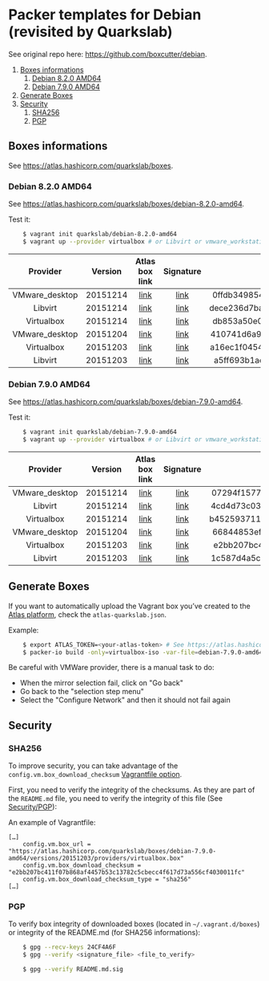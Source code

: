 # Packer templates for Debian (revisited by Quarkslab)

See original repo here: https://github.com/boxcutter/debian.


1. [Boxes informations](#boxes-informations)
    1. [Debian 8.2.0 AMD64](debian-8.2.0-amd64)
    2. [Debian 7.9.0 AMD64](debian-7.9.0-amd64)
2. [Generate Boxes](#generate-boxes)
3. [Security](#security)
    1. [SHA256](#sha256)
    2. [PGP](#pgp)


## Boxes informations

See https://atlas.hashicorp.com/quarkslab/boxes.


### Debian 8.2.0 AMD64

See https://atlas.hashicorp.com/quarkslab/boxes/debian-8.2.0-amd64.

Test it:
```bash
    $ vagrant init quarkslab/debian-8.2.0-amd64
    $ vagrant up --provider virtualbox # or Libvirt or vmware_workstation
```

| Provider       | Version  | Atlas box link        | Signature                 | SHA256                                                           |
| :------:       | :-----:  | :------------:        | :-------:                 | :----:                                                           |
| VMware_desktop | 20151214 | [link][8.2.0-amd64_6] | [link][8.2.0-amd64_6.sig] | 0ffdb3498547ec1cb1406fe4d5cf79c68b98c077f764b94087a10dd162ef3d8b |
| Libvirt        | 20151214 | [link][8.2.0-amd64_5] | [link][8.2.0-amd64_5.sig] | dece236d7ba8d3508d662ea38bd4ddf7832a9b41763550452db0c05fe66ef185 |
| Virtualbox     | 20151214 | [link][8.2.0-amd64_4] | [link][8.2.0-amd64_4.sig] | db853a50e0f698a8ba050c4a8d1d5344bc2f7c4c4e04f4341e625cea14fe9ef1 |
| VMware_desktop | 20151204 | [link][8.2.0-amd64_3] | [link][8.2.0-amd64_3.sig] | 410741d6a9a267b8e68a7b5f99e80bc07d427400640dbf47f8aa7efb72b1c3a6 |
| Virtualbox     | 20151203 | [link][8.2.0-amd64_2] | [link][8.2.0-amd64_2.sig] | a16ec1f0454d60a1fd708a6b88498062a4dad223db30aa5df79a6e16e537a081 |
| Libvirt        | 20151203 | [link][8.2.0-amd64_1] | [link][8.2.0-amd64_1.sig] | a5ff693b1ae44a0837e4b171af51947c484fab889ab918e8b7a2f52f3a5a6daa |

[8.2.0-amd64_6]: https://atlas.hashicorp.com/quarkslab/boxes/debian-8.2.0-amd64/versions/20151214/providers/vmware_desktop.box
[8.2.0-amd64_6.sig]: signatures/vmware/debian-8.2.0-amd64-nocm-20151214.box.sig
[8.2.0-amd64_5]: https://atlas.hashicorp.com/quarkslab/boxes/debian-8.2.0-amd64/versions/20151214/providers/libvirt.box
[8.2.0-amd64_5.sig]: signatures/libvirt/debian-8.2.0-amd64-nocm-20151214.box.sig
[8.2.0-amd64_4]: https://atlas.hashicorp.com/quarkslab/boxes/debian-8.2.0-amd64/versions/20151214/providers/virtualbox.box
[8.2.0-amd64_4.sig]: signatures/virtualbox/debian-8.2.0-amd64-nocm-20151214.box.sig
[8.2.0-amd64_3]: https://atlas.hashicorp.com/quarkslab/boxes/debian-8.2.0-amd64/versions/20151204/providers/vmware_desktop.box
[8.2.0-amd64_3.sig]: signatures/vmware/debian-8.2.0-amd64-nocm-20151204.box.sig
[8.2.0-amd64_2]: https://atlas.hashicorp.com/quarkslab/boxes/debian-8.2.0-amd64/versions/20151203/providers/virtualbox.box
[8.2.0-amd64_2.sig]: signatures/virtualbox/debian-8.2.0-amd64-nocm-20151203.box.sig
[8.2.0-amd64_1]: https://atlas.hashicorp.com/quarkslab/boxes/debian-8.2.0-amd64/versions/20151203/providers/libvirt.box
[8.2.0-amd64_1.sig]: signatures/libvirt/debian-8.2.0-amd64-nocm-20151203.box.sig


### Debian 7.9.0 AMD64

See https://atlas.hashicorp.com/quarkslab/boxes/debian-7.9.0-amd64.

Test it:
```bash
    $ vagrant init quarkslab/debian-7.9.0-amd64
    $ vagrant up --provider virtualbox # or Libvirt or vmware_workstation
```

| Provider       | Version  | Atlas box link        | Signature                 | SHA256                                                           |
| :------:       | :-----:  | :------------:        | :-------:                 | :----:                                                           |
| VMware_desktop | 20151214 | [link][7.9.0-amd64_6] | [link][7.9.0-amd64_6.sig] | 07294f1577e7bf916d17ee0856e6b0c14549d0335fcb9c654bb6b7569fe371a0 |
| Libvirt        | 20151214 | [link][7.9.0-amd64_5] | [link][7.9.0-amd64_5.sig] | 4cd4d73c031f48229a07e02f196d87163015c547d069a80623861a510e3ecfcc |
| Virtualbox     | 20151214 | [link][7.9.0-amd64_4] | [link][7.9.0-amd64_4.sig] | b4525937119867d8cd17b37b08a07b3fae52d1469af5983bba11d3d5513e813d |
| VMware_desktop | 20151204 | [link][7.9.0-amd64_3] | [link][7.9.0-amd64_3.sig] | 66844853efccbf1c2c1359d432d765d416a3734b19650dfec7f69ecbd402b49a |
| Virtualbox     | 20151203 | [link][7.9.0-amd64_2] | [link][7.9.0-amd64_2.sig] | e2bb207bc411f07b868af4457b53c13782c5cbecc4f617d73a556cf4030011fc |
| Libvirt        | 20151203 | [link][7.9.0-amd64_1] | [link][7.9.0-amd64_1.sig] | 1c587d4a5c89831ce4da5049dde364e29d258e4940b5fdd7eeb769eba0f2e959 |

[7.9.0-amd64_6]: https://atlas.hashicorp.com/quarkslab/boxes/debian-7.9.0-amd64/versions/20151214/providers/vmware_desktop.box
[7.9.0-amd64_6.sig]: signatures/vmware/debian-7.9.0-amd64-nocm-20151214.box.sig
[7.9.0-amd64_5]: https://atlas.hashicorp.com/quarkslab/boxes/debian-7.9.0-amd64/versions/20151214/providers/libvirt.box
[7.9.0-amd64_5.sig]: signatures/libvirt/debian-7.9.0-amd64-nocm-20151214.box.sig
[7.9.0-amd64_4]: https://atlas.hashicorp.com/quarkslab/boxes/debian-7.9.0-amd64/versions/20151214/providers/virtualbox.box
[7.9.0-amd64_4.sig]: signatures/virtualbox/debian-7.9.0-amd64-nocm-20151214.box.sig
[7.9.0-amd64_3]: https://atlas.hashicorp.com/quarkslab/boxes/debian-7.9.0-amd64/versions/20151204/providers/vmware_desktop.box
[7.9.0-amd64_3.sig]: signatures/vmware/debian-7.9.0-amd64-nocm-20151204.box.sig
[7.9.0-amd64_2]: https://atlas.hashicorp.com/quarkslab/boxes/debian-7.9.0-amd64/versions/20151203/providers/virtualbox.box
[7.9.0-amd64_2.sig]: signatures/virtualbox/debian-7.9.0-amd64-nocm-20151203.box.sig
[7.9.0-amd64_1]: https://atlas.hashicorp.com/quarkslab/boxes/debian-7.9.0-amd64/versions/20151203/providers/libvirt.box
[7.9.0-amd64_1.sig]: signatures/libvirt/debian-7.9.0-amd64-nocm-20151203.box.sig


## Generate Boxes

If you want to automatically upload the Vagrant box you’ve created to the [Atlas
platform](https://atlas.hashicorp.com), check the `atlas-quarkslab.json`.

Example:
```bash
    $ export ATLAS_TOKEN=<your-atlas-token> # See https://atlas.hashicorp.com/help/user-accounts/authentication
    $ packer-io build -only=virtualbox-iso -var-file=debian-7.9.0-amd64.json atlas-quarkslab.json
```

Be careful with VMWare provider, there is a manual task to do:
- When the mirror selection fail, click on "Go back"
- Go back to the "selection step menu"
- Select the "Configure Network" and then it should not fail again


## Security

### SHA256

To improve security, you can take advantage of the
``config.vm.box_download_checksum`` [Vagrantfile
option](https://docs.vagrantup.com/v2/vagrantfile/machine_settings.html).

First, you need to verify the integrity of the checksums. As they are part of
the `README.md` file, you need to verify the integrity of this file (See [Security/PGP](#pgp)):

An example of Vagrantfile:
```
[…]
    config.vm.box_url = "https://atlas.hashicorp.com/quarkslab/boxes/debian-7.9.0-amd64/versions/20151203/providers/virtualbox.box"
    config.vm.box_download_checksum = "e2bb207bc411f07b868af4457b53c13782c5cbecc4f617d73a556cf4030011fc"
    config.vm.box_download_checksum_type = "sha256"
[…]
```


### PGP

To verify box integrity of downloaded boxes (located in `~/.vagrant.d/boxes`)
or integrity of the README.md (for SHA256 informations):
```bash
    $ gpg --recv-keys 24CF4A6F
    $ gpg --verify <signature_file> <file_to_verify>

    $ gpg --verify README.md.sig
```

